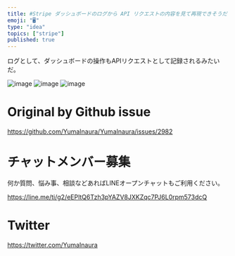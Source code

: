 ```yaml
---
title: #Stripe ダッシュボードのログから API リクエストの内容を見て再現できそうだ
emoji: "🖥"
type: "idea"
topics: ["stripe"]
published: true
---
```


ログとして、ダッシュボードの操作もAPIリクエストとして記録されるみたいだ。

![image](https://user-images.githubusercontent.com/13635059/74381346-95fbf100-4e2e-11ea-8329-b329975d97d5.png)
![image](https://user-images.githubusercontent.com/13635059/74381355-998f7800-4e2e-11ea-8bf0-77699eea7336.png)
![image](https://user-images.githubusercontent.com/13635059/74381360-9ac0a500-4e2e-11ea-9885-b9d951eb4c34.png)


# Original by Github issue

https://github.com/YumaInaura/YumaInaura/issues/2982








<!-- Update From Qiita API -->

# チャットメンバー募集


何か質問、悩み事、相談などあればLINEオープンチャットもご利用ください。

https://line.me/ti/g2/eEPltQ6Tzh3pYAZV8JXKZqc7PJ6L0rpm573dcQ





# Twitter


https://twitter.com/YumaInaura


<!-- Update From Qiita API -->


